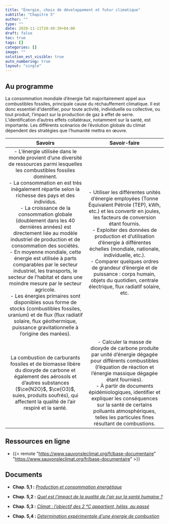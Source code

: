 ```yaml
---
title: "Énergie, choix de développement et futur climatique"
subtitle: "Chapitre 5"
author: ""
type: ""
date: 2020-11-11T20:49:39+04:00
draft: false
toc: true
tags: []
categories: []
image: ""
solution_est_visible: true
auto_numbering: true
layout: "single"
---
```


## Au programme

La consommation mondiale d’énergie fait majoritairement appel aux combustibles fossiles, principale cause du réchauffement climatique. Il est donc essentiel d’identifier, pour toute activité, individuelle ou collective, ou tout produit, l’impact sur la production de gaz à effet de serre. L’identification d’autres effets collatéraux, notamment sur la santé, est importante. Les différents scénarios de l’évolution globale du climat dépendent des stratégies que l’humanité mettra en œuvre.

| **Savoirs** | **Savoir-faire** |
| :---------: | :---------: |
| - L’énergie utilisée dans le monde provient d’une diversité de ressources parmi lesquelles les combustibles fossiles dominent.<br >- La consommation en est très inégalement répartie selon la richesse des pays et des individus.<br >- La croissance de la consommation globale (doublement dans les 40 dernières années) est directement liée au modèle industriel de production et de consommation des sociétés.<br >- En moyenne mondiale, cette énergie est utilisée à parts comparables par le secteur industriel, les transports, le secteur de l’habitat et dans une moindre mesure par le secteur agricole.<br >- Les énergies primaires sont disponibles sous forme de stocks (combustibles fossiles, uranium) et de flux (flux radiatif solaire, flux géothermique, puissance gravitationnelle à l’origine des marées).   |  - Utiliser les différentes unités d’énergie employées (Tonne Équivalent Pétrole (TEP), kWh, etc.) et les convertir en joules, les facteurs de conversion étant fournis.<br >- Exploiter des données de production et d’utilisation d’énergie à différentes échelles (mondiale, nationale, individuelle, etc.).<br >- Comparer quelques ordres de grandeur d’énergie et de puissance : corps humain, objets du quotidien, centrale électrique, flux radiatif solaire, etc. |
| La combustion de carburants fossiles et de biomasse libère du dioxyde de carbone et également des aérosols et d’autres substances ($\ce{N2O}$, $\ce{O3}$, suies, produits soufrés), qui affectent la qualité de l’air respiré et la santé.    |  - Calculer la masse de dioxyde de carbone produite par unité d’énergie dégagée pour différents combustibles (l’équation de réaction et l’énergie massique dégagée étant fournies).<br />- À partir de documents épidémiologiques, identifier et expliquer les conséquences sur la santé de certains polluants atmosphériques, telles les particules fines résultant de combustions.     |

## Ressources en ligne

- {{< remote "https://www.sauvonsleclimat.org/fr/base-documentaire" "https://www.sauvonsleclimat.org/fr/base-documentaire" >}}

<!--
- {{< remote "https://jancovici.com" "https://jancovici.com" >}}
-->


## Documents 

<!--
- **Chap. 4,1 :** [*Nous vivons de transformer la matière*](1-transformer-la-matiere)
-->

- **Chap. 5,1 :** [*Production et consommation énergétique*](2-production-consommation-energie)

<!--
- **Chap. 4,3 :** [*La Terre, un carrefour énergétique*](3-terre-carrefour-energetique)
-->

- **Chap. 5,2 :** [*Quel est l'impact de la qualité de l'air sur la santé humaine ?*](4-impact-qualite-air)

- **Chap. 5,3 :** [*Climat : l’objectif des 2 °C appartient, hélas, au passé*](5-climat-rechauffement)

- **Chap. 5,4 :** [*Détermination expérimentale d'une énergie de combustion*](6-energie-combustion-tp)


